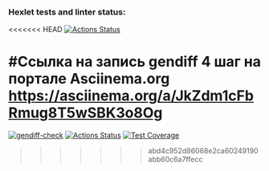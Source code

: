 ### Hexlet tests and linter status:
<<<<<<< HEAD
[![Actions Status](https://github.com/crumblefive/frontend-project-46/actions/workflows/hexlet-check.yml/badge.svg)](https://github.com/crumblefive/frontend-project-46/actions)

#Ссылка на запись gendiff 4 шаг на портале Asciinema.org
https://asciinema.org/a/JkZdm1cFbRmug8T5wSBK3o8Og
=======
[![gendiff-check](https://github.com/crumblefive/frontend-project-46/actions/workflows/gendiff-check.yml/badge.svg)](https://github.com/crumblefive/frontend-project-46/actions/workflows/gendiff-check.yml)
[![Actions Status](https://github.com/crumblefive/frontend-project-46/actions/workflows/hexlet-check.yml/badge.svg)](https://github.com/crumblefive/frontend-project-46/actions)
[![Test Coverage](https://api.codeclimate.com/v1/badges/e2effb74abd48a6ffcc5/test_coverage)](https://codeclimate.com/github/crumblefive/frontend-project-46/test_coverage)
>>>>>>> abd4c952d86068e2ca60249190abb60c6a7ffecc
